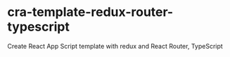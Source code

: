 # cra-template-redux-router-typescript

Create React App Script template with redux and React Router, TypeScript
